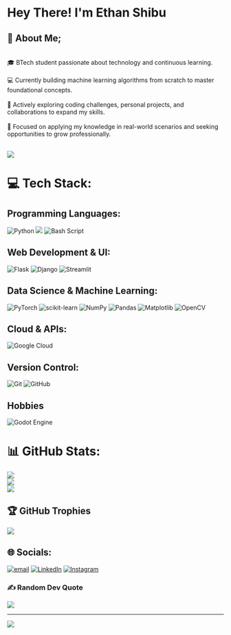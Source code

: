 # Hey There! I'm Ethan Shibu

## 💫 About Me;
<br>🎓 BTech student passionate about technology and continuous learning.<br>
<br>💻 Currently building machine learning algorithms from scratch to master foundational concepts.<br>
<br>🌱 Actively exploring coding challenges, personal projects, and collaborations to expand my skills.<br>
<br>🚀 Focused on applying my knowledge in real-world scenarios and seeking opportunities to grow professionally.<br><br>

![](https://komarev.com/ghpvc/?username=Ethanshibu&abbreviated=true)

# 💻 Tech Stack:

## Programming Languages:
![Python](https://img.shields.io/badge/python-3670A0?style=for-the-badge&logo=python&logoColor=ffdd54) 
![](https://img.shields.io/badge/c-%2300599C.svg?style=for-the-badge&logo=c&logoColor=white) 
![Bash Script](https://img.shields.io/badge/bash_script-%23121011.svg?style=for-the-badge&logo=gnu-bash&logoColor=white)

## Web Development & UI:
![Flask](https://img.shields.io/badge/flask-%23000.svg?style=for-the-badge&logo=flask&logoColor=white)
![Django](https://img.shields.io/badge/django-%23092E20.svg?style=for-the-badge&logo=django&logoColor=white)
![Streamlit](https://img.shields.io/badge/Streamlit-%23FF4B4B.svg?style=for-the-badge&logo=streamlit&logoColor=white)

## Data Science & Machine Learning:
![PyTorch](https://img.shields.io/badge/PyTorch-%23EE4C2C.svg?style=for-the-badge&logo=PyTorch&logoColor=white)
![scikit-learn](https://img.shields.io/badge/scikit--learn-%23F7931E.svg?style=for-the-badge&logo=scikit-learn&logoColor=white) 
![NumPy](https://img.shields.io/badge/numpy-%23013243.svg?style=for-the-badge&logo=numpy&logoColor=white) 
![Pandas](https://img.shields.io/badge/pandas-%23150458.svg?style=for-the-badge&logo=pandas&logoColor=white) 
![Matplotlib](https://img.shields.io/badge/Matplotlib-%23ffffff.svg?style=for-the-badge&logo=Matplotlib&logoColor=black) 
![OpenCV](https://img.shields.io/badge/OpenCV-%23004880.svg?style=for-the-badge&logo=opencv&logoColor=white) 

## Cloud & APIs:
![Google Cloud](https://img.shields.io/badge/Google_Cloud-4285F4?style=for-the-badge&logo=google-cloud&logoColor=white)
## Version Control:
![Git](https://img.shields.io/badge/git-%23F05033.svg?style=for-the-badge&logo=git&logoColor=white) 
![GitHub](https://img.shields.io/badge/github-%23121011.svg?style=for-the-badge&logo=github&logoColor=white)

## Hobbies
![Godot Engine](https://img.shields.io/badge/GODOT-%23FFFFFF.svg?style=for-the-badge&logo=godot-engine)



# 📊 GitHub Stats:
![](https://github-readme-stats.vercel.app/api?username=Ethanshibu&theme=gruvbox&hide_border=false&include_all_commits=false&count_private=false)<br/>
![](https://nirzak-streak-stats.vercel.app/?user=Ethanshibu&theme=gruvbox&hide_border=false)<br/>
![](https://github-readme-stats.vercel.app/api/top-langs/?username=Ethanshibu&theme=gruvbox&hide_border=false&include_all_commits=false&count_private=false&layout=compact)



## 🏆 GitHub Trophies
![](https://github-profile-trophy.vercel.app/?username=Ethanshibu&theme=gruvbox&no-frame=false&no-bg=true&margin-w=4)



## 🌐 Socials:
[![email](https://img.shields.io/badge/Email-D14836?logo=gmail&logoColor=white)](mailto:ethan.shibu.issac@gmail.com) [![LinkedIn](https://img.shields.io/badge/LinkedIn-%230077B5.svg?logo=linkedin&logoColor=white)](https://linkedin.com/in/ethanissac) [![Instagram](https://img.shields.io/badge/Instagram-%23E4405F.svg?logo=Instagram&logoColor=white)](https://instagram.com/_ethanshibu) 


### ✍️ Random Dev Quote
![](https://quotes-github-readme.vercel.app/api?type=horizontal&theme=radical)

---
[![](https://visitcount.itsvg.in/api?id=Ethanshibu&icon=0&color=0)](https://visitcount.itsvg.in)

<!-- Proudly created with GPRM ( https://gprm.itsvg.in ) -->
